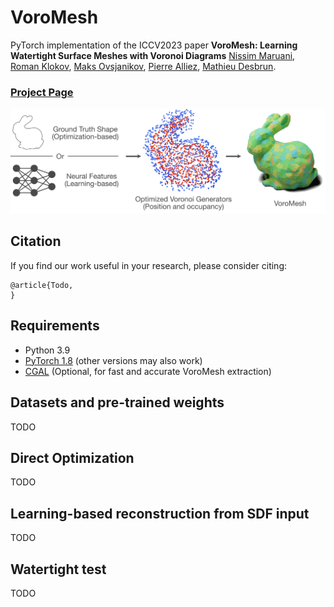 # VoroMesh

PyTorch implementation of the ICCV2023 paper **VoroMesh: Learning Watertight Surface Meshes with Voronoi Diagrams** 
[Nissim Maruani](https://nissmar.github.io), [Roman Klokov](https://scholar.google.ru/citations?user=LzkFOcoAAAAJ&hl=ru), [Maks Ovsjanikov](https://www.lix.polytechnique.fr/~maks/), [Pierre Alliez](https://team.inria.fr/titane/pierre-alliez/), [Mathieu Desbrun](https://pages.saclay.inria.fr/mathieu.desbrun/).

### [Project Page](https://nissmar.github.io/voromesh.github.io/)

<img src='banner.png' />

## Citation

If you find our work useful in your research, please consider citing:

	@article{Todo,
	}

## Requirements

- Python 3.9
- [PyTorch 1.8](https://pytorch.org/get-started/locally/) (other versions may also work)
- [CGAL](https://www.cgal.org) (Optional, for fast and accurate VoroMesh extraction)  


## Datasets and pre-trained weights

TODO

## Direct Optimization

TODO

## Learning-based reconstruction from SDF input
 
TODO

## Watertight test


TODO

